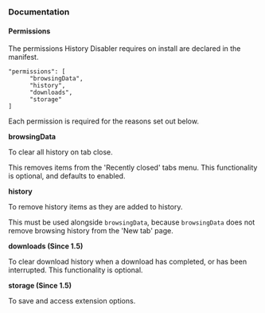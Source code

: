 ### Documentation

#### Permissions

The permissions History Disabler requires on install are declared in the manifest.

    "permissions": [
		  "browsingData",
		  "history",
		  "downloads",
		  "storage"
    ]

Each permission is required for the reasons set out below.

**browsingData** 

To clear all history on tab close. 

This removes items from the 'Recently closed' tabs menu. This functionality is optional, and defaults to enabled.

**history**

To remove history items as they are added to history.

This must be used alongside `browsingData`, because `browsingData` does not remove browsing history from the 'New tab' page.

**downloads (Since 1.5)**

To clear download history when a download has completed, or has been interrupted. This functionality is optional.

**storage (Since 1.5)**

To save and access extension options.
